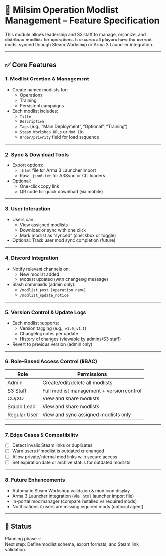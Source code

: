 # 🧩 Milsim Operation Modlist Management – Feature Specification

This module allows leadership and S3 staff to manage, organize, and distribute modlists for operations. It ensures all players have the correct mods, synced through Steam Workshop or Arma 3 Launcher integration.

---

## ✅ Core Features

### 1. Modlist Creation & Management
- Create named modlists for:
  - Operations
  - Training
  - Persistent campaigns
- Each modlist includes:
  - `Title`
  - `Description`
  - `Tags` (e.g., “Main Deployment”, “Optional”, “Training”)
  - `Steam Workshop URLs` or `Mod IDs`
  - `Order/priority` field for load sequence

---

### 2. Sync & Download Tools
- Export options:
  - `.html` file for Arma 3 Launcher import
  - Raw `.json`/`.txt` for A3Sync or CLI loaders
- Optional:
  - One-click copy link
  - QR code for quick download (via mobile)

---

### 3. User Interaction
- Users can:
  - View assigned modlists
  - Download or sync with one click
  - Mark modlist as “synced” (checkbox or toggle)
- Optional: Track user mod sync completion (future)

---

### 4. Discord Integration
- Notify relevant channels on:
  - New modlist added
  - Modlist updated (with changelog message)
- Slash commands (admin only):
  - `/modlist_post [operation name]`
  - `/modlist_update_notice`

---

### 5. Version Control & Update Logs
- Each modlist supports:
  - Version tagging (e.g., `v1.0`, `v1.1`)
  - Changelog notes per update
  - History of changes (viewable by admins/S3 staff)
- Revert to previous version (admin only)

---

### 6. Role-Based Access Control (RBAC)

| Role       | Permissions                                          |
|------------|------------------------------------------------------|
| Admin      | Create/edit/delete all modlists                      |
| S3 Staff   | Full modlist management + version control            |
| CO/XO      | View and share modlists                              |
| Squad Lead | View and share modlists                              |
| Regular User | View and sync assigned modlists only              |

---

### 7. Edge Cases & Compatibility
- [ ] Detect invalid Steam links or duplicates
- [ ] Warn users if modlist is outdated or changed
- [ ] Allow private/internal mod links with secure access
- [ ] Set expiration date or archive status for outdated modlists

---

### 8. Future Enhancements
- Automatic Steam Workshop validation & mod icon display
- Arma 3 Launcher integration (via `.html` launcher import file)
- In-portal mod manager (compare installed vs required mods)
- Notifications if users are missing required mods (optional agent)

---

## 📌 Status
Planning phase ✅  
Next step: Define modlist schema, export formats, and Steam link validation.